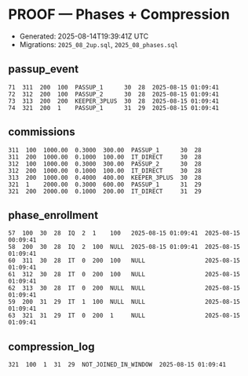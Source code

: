 # PROOF — Phases + Compression

- Generated: 2025-08-14T19:39:41Z UTC
- Migrations: `2025_08_2up.sql`, `2025_08_phases.sql`

## passup_event
```
71  311  200  100  PASSUP_1      30  28  2025-08-15 01:09:41
72  312  200  100  PASSUP_2      30  28  2025-08-15 01:09:41
73  313  200  200  KEEPER_3PLUS  30  28  2025-08-15 01:09:41
74  321  200  1    PASSUP_1      31  29  2025-08-15 01:09:41
```

## commissions
```
311  100  1000.00  0.3000  300.00  PASSUP_1      30  28
311  200  1000.00  0.1000  100.00  IT_DIRECT     30  28
312  100  1000.00  0.3000  300.00  PASSUP_2      30  28
312  200  1000.00  0.1000  100.00  IT_DIRECT     30  28
313  200  1000.00  0.4000  400.00  KEEPER_3PLUS  30  28
321  1    2000.00  0.3000  600.00  PASSUP_1      31  29
321  200  2000.00  0.1000  200.00  IT_DIRECT     31  29
```

## phase_enrollment
```
57  100  30  28  IQ  2  1    100   2025-08-15 01:09:41  2025-08-15 00:09:41
58  200  30  28  IQ  2  100  NULL  2025-08-15 01:09:41  2025-08-15 01:09:41
60  311  30  28  IT  0  200  100   NULL                 2025-08-15 01:09:41
61  312  30  28  IT  0  200  100   NULL                 2025-08-15 01:09:41
62  313  30  28  IT  0  200  NULL  NULL                 2025-08-15 01:09:41
59  200  31  29  IT  1  100  NULL  NULL                 2025-08-15 01:09:41
63  321  31  29  IT  0  200  1     NULL                 2025-08-15 01:09:41
```

## compression_log
```
321  100  1  31  29  NOT_JOINED_IN_WINDOW  2025-08-15 01:09:41
```
